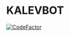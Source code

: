 # KALEVBOT

[![CodeFactor](https://www.codefactor.io/repository/github/zetdude/kalevbot/badge/master)](https://www.codefactor.io/repository/github/zetdude/kalevbot/overview/master)
